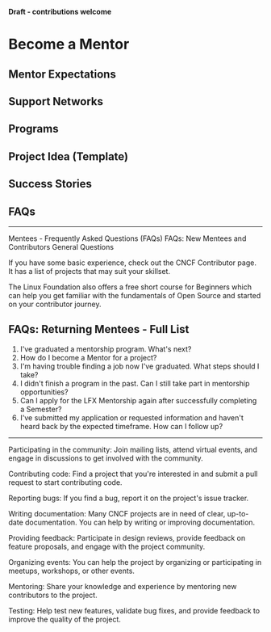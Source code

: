 
**Draft - contributions welcome**

# Become a Mentor



## Mentor Expectations



## Support Networks



## Programs



## Project Idea (Template)



## Success Stories



## FAQs




---

Mentees - Frequently Asked Questions (FAQs)
FAQs: New Mentees and Contributors
General Questions



If you have some basic experience, check out the CNCF Contributor page. It has a list of projects that may suit your skillset.



The Linux Foundation also offers a free short course for Beginners which can help you get familiar with the fundamentals of Open Source and started on your contributor journey.



## FAQs: Returning Mentees - Full List

1. I've graduated a mentorship program. What's next?
1. How do I become a Mentor for a project?
1. I'm having trouble finding a job now I've graduated. What steps should I take?
1. I didn't finish a program in the past. Can I still take part in mentorship opportunities?
1. Can I apply for the LFX Mentorship again after successfully completing a Semester?
1. I've submitted my application or requested information and haven't heard back by the expected timeframe. How can I follow up?




---



Participating in the community: Join mailing lists, attend virtual events, and engage in discussions to get involved with the community.

Contributing code: Find a project that you're interested in and submit a pull request to start contributing code.

Reporting bugs: If you find a bug, report it on the project's issue tracker.

Writing documentation: Many CNCF projects are in need of clear, up-to-date documentation. You can help by writing or improving documentation.

Providing feedback: Participate in design reviews, provide feedback on feature proposals, and engage with the project community.

Organizing events: You can help the project by organizing or participating in meetups, workshops, or other events.

Mentoring: Share your knowledge and experience by mentoring new contributors to the project.

Testing: Help test new features, validate bug fixes, and provide feedback to improve the quality of the project.
